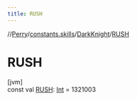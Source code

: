 ```yaml
---
title: RUSH
---
```

//[Perry](../../../index.html)/[constants.skills](../index.html)/[DarkKnight](index.html)/[RUSH](-r-u-s-h.html)



# RUSH



[jvm]\
const val [RUSH](-r-u-s-h.html): [Int](https://kotlinlang.org/api/latest/jvm/stdlib/kotlin/-int/index.html) = 1321003




